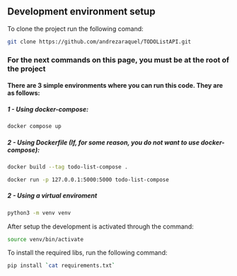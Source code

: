 ## Development environment setup

To clone the project run the following comand:
```bash
git clone https://github.com/andrezaraquel/TODOListAPI.git
```

### For the next commands on this page, you must be at the **root** of the project

#### There are 3 simple environments where you can run this code. They are as follows:

##### 1 - Using docker-compose:

```bash
docker compose up
```

##### 2 - Using Dockerfile (If, for some reason, you do not want to use docker-compose):

```bash
docker build --tag todo-list-compose .

docker run -p 127.0.0.1:5000:5000 todo-list-compose
```
##### 2 -  Using a virtual enviroment

```bash
python3 -m venv venv
```

After setup the development is activated through the command:

```bash
source venv/bin/activate
```

To install the required libs, run the following command:

```bash
pip install `cat requirements.txt`
```
